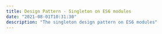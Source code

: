 ```yaml
---
title: Design Pattern - Singleton on ES6 modules
date: "2021-08-01T10:31:30"
description: "The singleton design pattern on ES6 modules"
---
```


